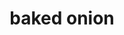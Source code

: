 ---
servings:
notes:
directions: |-
  * Cut center core out of onion
  * Cut top off of jalapeno
  * Put into onion
  * Put butter in onion
  * Pour balsamic vinegar over
  * Sprinkle with garlic salt
  * Baked covered at 350 for 2 hours'
ingredients: |-
  * 1 large onion
  * 1 jalapeno
  * 2 tbs butter
  * 1/4 c balsamic vinegar
  * garlic salt
rating: 4
ease: easy
category: side dish
subcategory: ['vegetable', 'keto']
href:
totalTime: 2 hrs 10 min
cookTime: 2 hrs
prepTime: 10 min
title: baked onion
path: /baked-onion
---